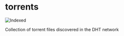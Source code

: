 torrents 
========
![Indexed](https://img.shields.io/badge/indexed-183402-blue)

Collection of torrent files discovered in the DHT network
